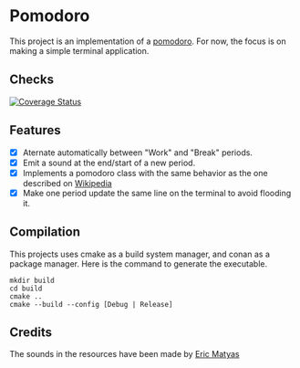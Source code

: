 # Pomodoro

This project is an implementation of a [pomodoro](https://en.wikipedia.org/wiki/Pomodoro_Technique).
For now, the focus is on making a simple terminal application.

## Checks

[![Coverage Status](https://coveralls.io/repos/github/Xav83/pomodoro/badge.svg)](https://coveralls.io/github/Xav83/pomodoro)

## Features

- [X] Aternate automatically between "Work" and "Break" periods.
- [X] Emit a sound at the end/start of a new period.
- [X] Implements a pomodoro class with the same behavior as the one described on [Wikipedia](https://en.wikipedia.org/wiki/Pomodoro_Technique)
- [X] Make one period update the same line on the terminal to avoid flooding it.

## Compilation

This projects uses cmake as a build system manager, and conan as a package manager.
Here is the command to generate the executable.

```shell
mkdir build
cd build
cmake ..
cmake --build --config [Debug | Release]
```

## Credits

The sounds in the resources have been made by [Eric Matyas](www.soundimage.org)
